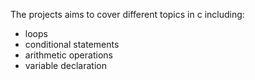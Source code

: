 The projects aims to cover different topics in c including:
- loops
- conditional statements 
- arithmetic operations
- variable declaration